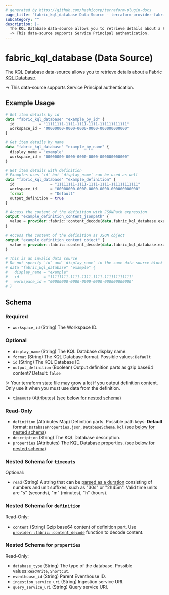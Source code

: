 ```yaml
---
# generated by https://github.com/hashicorp/terraform-plugin-docs
page_title: "fabric_kql_database Data Source - terraform-provider-fabric"
subcategory: ""
description: |-
  The KQL Database data-source allows you to retrieve details about a Fabric KQL Database https://learn.microsoft.com/fabric/real-time-intelligence/create-database.
  -> This data-source supports Service Principal authentication.
---
```


# fabric_kql_database (Data Source)

The KQL Database data-source allows you to retrieve details about a Fabric [KQL Database](https://learn.microsoft.com/fabric/real-time-intelligence/create-database).

-> This data-source supports Service Principal authentication.

## Example Usage

```terraform
# Get item details by id
data "fabric_kql_database" "example_by_id" {
  id           = "11111111-1111-1111-1111-111111111111"
  workspace_id = "00000000-0000-0000-0000-000000000000"
}

# Get item details by name
data "fabric_kql_database" "example_by_name" {
  display_name = "example"
  workspace_id = "00000000-0000-0000-0000-000000000000"
}

# Get item details with definition
# Examples uses `id` but `display_name` can be used as well
data "fabric_kql_database" "example_definition" {
  id                = "11111111-1111-1111-1111-111111111111"
  workspace_id      = "00000000-0000-0000-0000-000000000000"
  format            = "Default"
  output_definition = true
}

# Access the content of the definition with JSONPath expression
output "example_definition_content_jsonpath" {
  value = provider::fabric::content_decode(data.fabric_kql_database.example_definition.definition["DatabaseProperties.json"].content, ".")
}

# Access the content of the definition as JSON object
output "example_definition_content_object" {
  value = provider::fabric::content_decode(data.fabric_kql_database.example_definition.definition["DatabaseProperties.json"].content)
}

# This is an invalid data source
# Do not specify `id` and `display_name` in the same data source block
# data "fabric_kql_database" "example" {
#   display_name = "example"
#   id           = "11111111-1111-1111-1111-111111111111"
#   workspace_id = "00000000-0000-0000-0000-000000000000"
# }
```

<!-- schema generated by tfplugindocs -->
## Schema

### Required

- `workspace_id` (String) The Workspace ID.

### Optional

- `display_name` (String) The KQL Database display name.
- `format` (String) The KQL Database format. Possible values: `Default`
- `id` (String) The KQL Database ID.
- `output_definition` (Boolean) Output definition parts as gzip base64 content? Default: `false`

!> Your terraform state file may grow a lot if you output definition content. Only use it when you must use data from the definition.

- `timeouts` (Attributes) (see [below for nested schema](#nestedatt--timeouts))

### Read-Only

- `definition` (Attributes Map) Definition parts. Possible path keys: **Default** format: `DatabaseProperties.json`, `DatabaseSchema.kql` (see [below for nested schema](#nestedatt--definition))
- `description` (String) The KQL Database description.
- `properties` (Attributes) The KQL Database properties. (see [below for nested schema](#nestedatt--properties))

<a id="nestedatt--timeouts"></a>

### Nested Schema for `timeouts`

Optional:

- `read` (String) A string that can be [parsed as a duration](https://pkg.go.dev/time#ParseDuration) consisting of numbers and unit suffixes, such as "30s" or "2h45m". Valid time units are "s" (seconds), "m" (minutes), "h" (hours).

<a id="nestedatt--definition"></a>

### Nested Schema for `definition`

Read-Only:

- `content` (String) Gzip base64 content of definition part.
Use [`provider::fabric::content_decode`](../functions/content_decode.md) function to decode content.

<a id="nestedatt--properties"></a>

### Nested Schema for `properties`

Read-Only:

- `database_type` (String) The type of the database. Possible values:`ReadWrite`, `Shortcut`.
- `eventhouse_id` (String) Parent Eventhouse ID.
- `ingestion_service_uri` (String) Ingestion service URI.
- `query_service_uri` (String) Query service URI.
